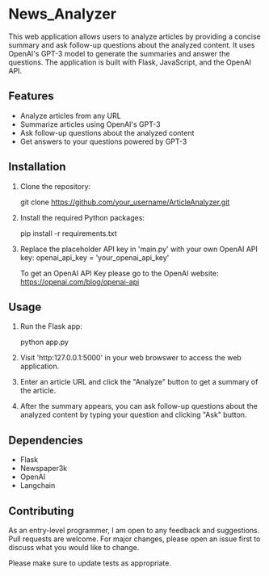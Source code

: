 
# News_Analyzer

This web application allows users to analyze articles by providing a concise summary and ask follow-up questions about the analyzed content. It uses OpenAI's GPT-3 model to generate the summaries and answer the questions. The application is built with Flask, JavaScript, and the OpenAI API.

## Features

- Analyze articles from any URL
- Summarize articles using OpenAI's GPT-3
- Ask follow-up questions about the analyzed content
- Get answers to your questions powered by GPT-3

## Installation

1. Clone the repository:

    git clone https://github.com/your_username/ArticleAnalyzer.git


2. Install the required Python packages:

    pip install -r requirements.txt

3. Replace the placeholder API key in 'main.py' with your own OpenAI API key:
    openai_api_key = 'your_openai_api_key'

    To get an OpenAI API Key please go to the OpenAI website: https://openai.com/blog/openai-api

## Usage

1. Run the Flask app:

    python app.py

2. Visit 'http:127.0.0.1:5000' in your web browswer to access the web application.

3. Enter an article URL and click the "Analyze" button to get a summary of the article. 

4. After the summary appears, you can ask follow-up questions about the analyzed content by typing your question and clicking "Ask" button.  

## Dependencies 

- Flask
- Newspaper3k
- OpenAI
- Langchain

## Contributing 

As an entry-level programmer, I am open to any feedback and suggestions. Pull requests are welcome. For major changes, please open an issue first to discuss what you would like to change.

Please make sure to update tests as appropriate.

